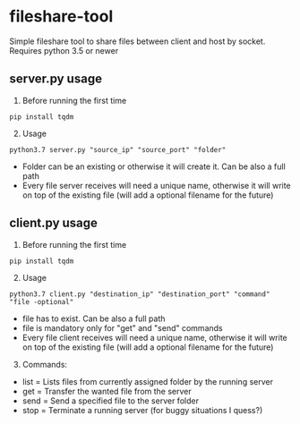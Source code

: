 # fileshare-tool
Simple fileshare tool to share files between client and host by socket.
Requires python 3.5 or newer

## server.py usage
1. Before running the first time

```
pip install tqdm
```
2. Usage
```
python3.7 server.py "source_ip" "source_port" "folder"
```
<ul>
  <li>Folder can be an existing or otherwise it will create it. Can be also a full path</li>
  <li>Every file server receives will need a unique name, otherwise it will write on top of the existing file (will add a optional filename for the future)</li>
</ul>

## client.py usage
1. Before running the first time

```
pip install tqdm
```
2. Usage
```
python3.7 client.py "destination_ip" "destination_port" "command" "file -optional"
```
<ul>
  <li>file has to exist. Can be also a full path</li>
  <li>file is mandatory only for "get" and "send" commands</li>
  <li>Every file client receives will need a unique name, otherwise it will write on top of the existing file (will add a optional filename for the future)</li>
</ul>

3. Commands:
<ul>
  <li>list = Lists files from currently assigned folder by the running server</li>
  <li>get  = Transfer the wanted file from the server</li>
  <li>send = Send a specified file to the server folder</li>
  <li>stop = Terminate a running server (for buggy situations I quess?)</li>
</ul>
